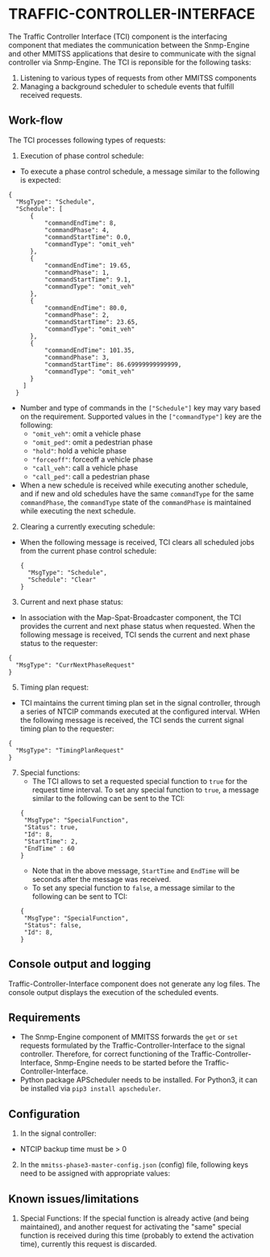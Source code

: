 # TRAFFIC-CONTROLLER-INTERFACE

The Traffic Controller Interface (TCI) component is the interfacing component that mediates the communication between the Snmp-Engine and other MMITSS applications that desire to communicate with the signal controller via Snmp-Engine. The TCI is reponsible for the following tasks:
1. Listening to various types of requests from other MMITSS components
2. Managing a background scheduler to schedule events that fulfill received requests.

## Work-flow
The TCI processes following types of requests:
1. Execution of phase control schedule:
  - To execute a phase control schedule, a message similar to the following is expected:
  ```
  {
    "MsgType": "Schedule",
    "Schedule": [
        {
            "commandEndTime": 8,
            "commandPhase": 4,
            "commandStartTime": 0.0,
            "commandType": "omit_veh"
        },
        {
            "commandEndTime": 19.65,
            "commandPhase": 1,
            "commandStartTime": 9.1,
            "commandType": "omit_veh"
        },
        {
            "commandEndTime": 80.0,
            "commandPhase": 2,
            "commandStartTime": 23.65,
            "commandType": "omit_veh"
        },
        {
            "commandEndTime": 101.35,
            "commandPhase": 3,
            "commandStartTime": 86.69999999999999,
            "commandType": "omit_veh"
        }
      ]
    }
  ```
  - Number and type of commands in the `["Schedule"]` key may vary based on the requirement. Supported values in the `["commandType"]` key are the following:
    - `"omit_veh"`: omit a vehicle phase
    - `"omit_ped"`: omit a pedestrian phase
    - `"hold"`: hold a vehicle phase
    - `"forceoff"`: forceoff a vehicle phase
    - `"call_veh"`: call a vehicle phase
    - `"call_ped"`: call a pedestrian phase
  - When a new schedule is received while executing another schedule, and if new and old schedules have the same `commandType` for the same `commandPhase`, the `commandType`   state of the `commandPhase` is maintained while executing the next schedule.

2. Clearing a currently executing schedule:
  - When the following message is received, TCI clears all scheduled jobs from the current phase control schedule:
    ```
    {
      "MsgType": "Schedule",
      "Schedule": "Clear"
    }
    ```    
3. Current and next phase status:
  - In association with the Map-Spat-Broadcaster component, the TCI provides the current and next phase status when requested. When the following message is received, TCI sends the current and next phase status to the requester:
  ```
  {
	"MsgType": "CurrNextPhaseRequest"
  }
  ```
5. Timing plan request:
  - TCI maintains the current timing plan set in the signal controller, through a series of NTCIP commands executed at the configured interval. WHen the following message is received, the TCI sends the current signal timing plan to the requester:
  ```
  {
  	"MsgType": "TimingPlanRequest"
  }
  ```
7. Special functions:
   - The TCI allows to set a requested special function to `true` for the request time interval. To set any special function to `true`, a message similar to the following can be sent to the TCI:
   ```
   {
	"MsgType": "SpecialFunction",
	"Status": true,
	"Id": 8,
	"StartTime": 2,
	"EndTime" : 60
   }
   ```
   - Note that in the above message, `StartTime` and `EndTime` will be seconds after the message was received.
   - To set any special function to `false`, a message similar to the following can be sent to TCI:
   ```
   {
	"MsgType": "SpecialFunction",
	"Status": false,
	"Id": 8,
   }
   ```
## Console output and logging
Traffic-Controller-Interface component does not generate any log files. The console output displays the execution of the scheduled events.

## Requirements
- The Snmp-Engine component of MMITSS forwards the `get` or `set` requests formulated by the Traffic-Controller-Interface to the signal controller. Therefore, for correct functioning of the Traffic-Controller-Interface, Snmp-Engine needs to be started before the Traffic-Controller-Interface.
- Python package APScheduler needs to be installed. For Python3, it can be installed via `pip3 install apscheduler`.

## Configuration
1. In the signal controller:
  - NTCIP backup time must be > 0

2. In the `mmitss-phase3-master-config.json` (config) file, following keys need to be assigned with appropriate values:


## Known issues/limitations
1. Special Functions:
If the special function is already active (and being maintained), and another request for activating the "same" special function is received during this time (probably to extend the activation time), currently this request is discarded.
